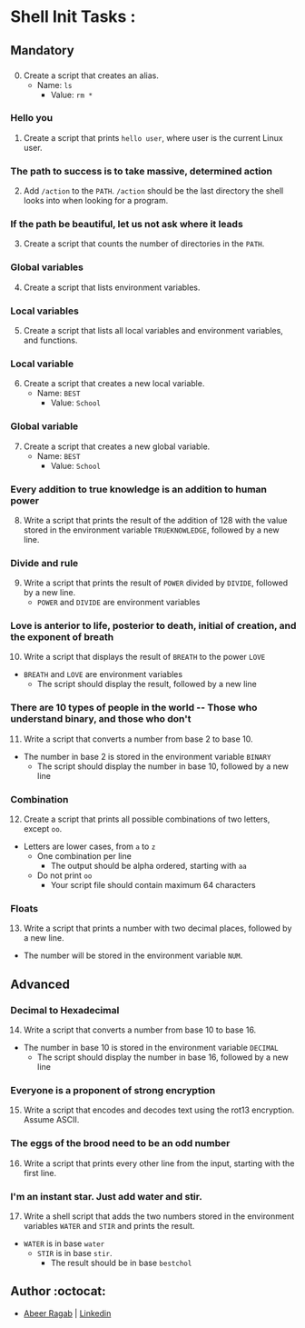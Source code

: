 # Shell Init Tasks :


## Mandatory


### <o>

0. Create a script that creates an alias.
   - Name: `ls`
     - Value: `rm *`

### Hello you

1. Create a script that prints `hello user`, where user is the current Linux user.

### The path to success is to take massive, determined action

2. Add `/action` to the `PATH`. `/action` should be the last directory the shell looks into when looking for a program.

### If the path be beautiful, let us not ask where it leads

3. Create a script that counts the number of directories in the `PATH`.

###  Global variables

4. Create a script that lists environment variables.

### Local variables

5. Create a script that lists all local variables and environment variables, and functions.

### Local variable

6. Create a script that creates a new local variable.
   - Name: `BEST`
     - Value: `School`

### Global variable

7. Create a script that creates a new global variable.
   - Name: `BEST`
     - Value: `School`

### Every addition to true knowledge is an addition to human power

8. Write a script that prints the result of the addition of 128 with the value stored in the environment variable `TRUEKNOWLEDGE`, followed by a new line.

### Divide and rule

9. Write a script that prints the result of `POWER` divided by `DIVIDE`, followed by a new line.
   - `POWER` and `DIVIDE` are environment variables

### Love is anterior to life, posterior to death, initial of creation, and the exponent of breath

10. Write a script that displays the result of `BREATH` to the power `LOVE`
   - `BREATH` and `LOVE` are environment variables
     - The script should display the result, followed by a new line

### There are 10 types of people in the world -- Those who understand binary, and those who don't

11. Write a script that converts a number from base 2 to base 10.
   - The number in base 2 is stored in the environment variable `BINARY`
     - The script should display the number in base 10, followed by a new line

### Combination

12. Create a script that prints all possible combinations of two letters, except `oo`.
   - Letters are lower cases, from `a` to `z`
     - One combination per line
       - The output should be alpha ordered, starting with `aa`
	 - Do not print `oo`
	   - Your script file should contain maximum 64 characters

### Floats

13. Write a script that prints a number with two decimal places, followed by a new line.
   - The number will be stored in the environment variable `NUM`.


## Advanced


### Decimal to Hexadecimal

14. Write a script that converts a number from base 10 to base 16.
   - The number in base 10 is stored in the environment variable `DECIMAL`
     - The script should display the number in base 16, followed by a new line

### Everyone is a proponent of strong encryption

15. Write a script that encodes and decodes text using the rot13 encryption. Assume ASCII.

### The eggs of the brood need to be an odd number

16. Write a script that prints every other line from the input, starting with the first line.

### I'm an instant star. Just add water and stir.

17. Write a shell script that adds the two numbers stored in the environment variables `WATER` and `STIR` and prints the result.
   - `WATER` is in base `water`
     - `STIR` is in base `stir`.
       - The result should be in base `bestchol`


## Author :octocat:

- [Abeer Ragab](https://github.com/Abeer-M-Ali) | [Linkedin](https://www.linkedin.com/in/abeer-ragab-b25872260/)